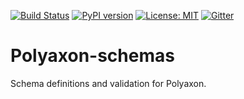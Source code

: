 [![Build Status](https://travis-ci.org/polyaxon/polyaxon-schemas.svg?branch=master)](https://travis-ci.org/polyaxon/polyaxon-schemas)
[![PyPI version](https://badge.fury.io/py/polyaxon-schemas.svg)](https://badge.fury.io/py/polyaxon-schemas)
[![License: MIT](https://img.shields.io/badge/License-MIT-yellow.svg)](LICENCE)
[![Gitter](https://img.shields.io/gitter/room/nwjs/nw.js.svg)](https://gitter.im/polyaxon/polyaxon)

# Polyaxon-schemas

Schema definitions and validation for Polyaxon.
